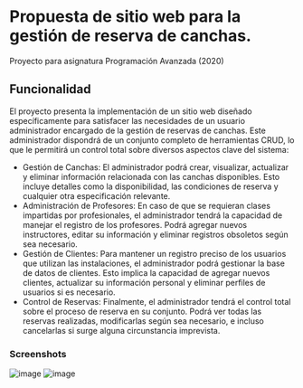 # Propuesta de sitio web para la gestión de reserva de canchas.
Proyecto para asignatura Programación Avanzada (2020)

## Funcionalidad
El proyecto presenta la implementación de un sitio web diseñado específicamente para satisfacer las necesidades
de un usuario administrador encargado de la gestión de reservas de canchas. Este administrador dispondrá de un
conjunto completo de herramientas CRUD, lo que le permitirá un control total sobre diversos aspectos clave del sistema:

- Gestión de Canchas: El administrador podrá crear, visualizar, actualizar y eliminar información relacionada con las canchas disponibles. Esto incluye detalles como la disponibilidad, las condiciones de reserva y cualquier otra especificación relevante.
- Administración de Profesores: En caso de que se requieran clases impartidas por profesionales, el administrador tendrá la capacidad de manejar el registro de los profesores. Podrá agregar nuevos instructores, editar su información y eliminar registros obsoletos según sea necesario.
- Gestión de Clientes: Para mantener un registro preciso de los usuarios que utilizan las instalaciones, el administrador podrá gestionar la base de datos de clientes. Esto implica la capacidad de agregar nuevos clientes, actualizar su información personal y eliminar perfiles de usuarios si es necesario.
- Control de Reservas: Finalmente, el administrador tendrá el control total sobre el proceso de reserva en su conjunto. Podrá ver todas las reservas realizadas, modificarlas según sea necesario, e incluso cancelarlas si surge alguna circunstancia imprevista.

### Screenshots
![image](https://github.com/sroachc/Reservas/assets/71527904/b7ef8b8d-3072-4694-b50b-aebc41af3f25)
![image](https://github.com/sroachc/Reservas/assets/71527904/d19074b0-a955-4944-b39d-126fccb3d00e)

